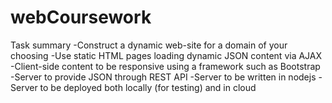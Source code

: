 # webCoursework

Task summary
  -Construct a dynamic web-site for a domain of your choosing
  -Use static HTML pages loading dynamic JSON content via AJAX
  -Client-side content to be responsive using a framework such as Bootstrap
  -Server to provide JSON through REST API
  -Server to be written in nodejs
  -Server to be deployed both locally (for testing) and in cloud
